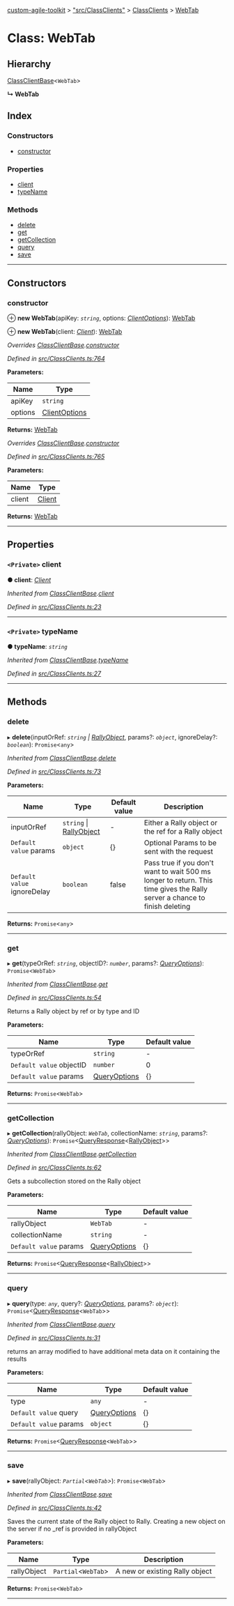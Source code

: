[custom-agile-toolkit](../README.md) > ["src/ClassClients"](../modules/_src_classclients_.md) > [ClassClients](../modules/_src_classclients_.classclients.md) > [WebTab](../classes/_src_classclients_.classclients.webtab.md)

# Class: WebTab

## Hierarchy

 [ClassClientBase](_src_classclients_.classclients.classclientbase.md)<`WebTab`>

**↳ WebTab**

## Index

### Constructors

* [constructor](_src_classclients_.classclients.webtab.md#constructor)

### Properties

* [client](_src_classclients_.classclients.webtab.md#client)
* [typeName](_src_classclients_.classclients.webtab.md#typename)

### Methods

* [delete](_src_classclients_.classclients.webtab.md#delete)
* [get](_src_classclients_.classclients.webtab.md#get)
* [getCollection](_src_classclients_.classclients.webtab.md#getcollection)
* [query](_src_classclients_.classclients.webtab.md#query)
* [save](_src_classclients_.classclients.webtab.md#save)

---

## Constructors

<a id="constructor"></a>

###  constructor

⊕ **new WebTab**(apiKey: *`string`*, options: *[ClientOptions](../interfaces/_src_api_.api.clientoptions.md)*): [WebTab](_src_classclients_.classclients.webtab.md)

⊕ **new WebTab**(client: *[Client](_src_client_.client.md)*): [WebTab](_src_classclients_.classclients.webtab.md)

*Overrides [ClassClientBase](_src_classclients_.classclients.classclientbase.md).[constructor](_src_classclients_.classclients.classclientbase.md#constructor)*

*Defined in [src/ClassClients.ts:764](https://github.com/ferentchak/rally-node-sdk/blob/4c2e61e/src/ClassClients.ts#L764)*

**Parameters:**

| Name | Type |
| ------ | ------ |
| apiKey | `string` |
| options | [ClientOptions](../interfaces/_src_api_.api.clientoptions.md) |

**Returns:** [WebTab](_src_classclients_.classclients.webtab.md)

*Overrides [ClassClientBase](_src_classclients_.classclients.classclientbase.md).[constructor](_src_classclients_.classclients.classclientbase.md#constructor)*

*Defined in [src/ClassClients.ts:765](https://github.com/ferentchak/rally-node-sdk/blob/4c2e61e/src/ClassClients.ts#L765)*

**Parameters:**

| Name | Type |
| ------ | ------ |
| client | [Client](_src_client_.client.md) |

**Returns:** [WebTab](_src_classclients_.classclients.webtab.md)

___

## Properties

<a id="client"></a>

### `<Private>` client

**● client**: *[Client](_src_client_.client.md)*

*Inherited from [ClassClientBase](_src_classclients_.classclients.classclientbase.md).[client](_src_classclients_.classclients.classclientbase.md#client)*

*Defined in [src/ClassClients.ts:23](https://github.com/ferentchak/rally-node-sdk/blob/4c2e61e/src/ClassClients.ts#L23)*

___
<a id="typename"></a>

### `<Private>` typeName

**● typeName**: *`string`*

*Inherited from [ClassClientBase](_src_classclients_.classclients.classclientbase.md).[typeName](_src_classclients_.classclients.classclientbase.md#typename)*

*Defined in [src/ClassClients.ts:27](https://github.com/ferentchak/rally-node-sdk/blob/4c2e61e/src/ClassClients.ts#L27)*

___

## Methods

<a id="delete"></a>

###  delete

▸ **delete**(inputOrRef: *`string` \| [RallyObject](../interfaces/_src_api_.api.rallyobject.md)*, params?: *`object`*, ignoreDelay?: *`boolean`*): `Promise`<`any`>

*Inherited from [ClassClientBase](_src_classclients_.classclients.classclientbase.md).[delete](_src_classclients_.classclients.classclientbase.md#delete)*

*Defined in [src/ClassClients.ts:73](https://github.com/ferentchak/rally-node-sdk/blob/4c2e61e/src/ClassClients.ts#L73)*

**Parameters:**

| Name | Type | Default value | Description |
| ------ | ------ | ------ | ------ |
| inputOrRef | `string` \| [RallyObject](../interfaces/_src_api_.api.rallyobject.md) | - |  Either a Rally object or the ref for a Rally object |
| `Default value` params | `object` |  {} |  Optional Params to be sent with the request |
| `Default value` ignoreDelay | `boolean` | false |  Pass true if you don't want to wait 500 ms longer to return. This time gives the Rally server a chance to finish deleting |

**Returns:** `Promise`<`any`>

___
<a id="get"></a>

###  get

▸ **get**(typeOrRef: *`string`*, objectID?: *`number`*, params?: *[QueryOptions](../interfaces/_src_api_.api.queryoptions.md)*): `Promise`<`WebTab`>

*Inherited from [ClassClientBase](_src_classclients_.classclients.classclientbase.md).[get](_src_classclients_.classclients.classclientbase.md#get)*

*Defined in [src/ClassClients.ts:54](https://github.com/ferentchak/rally-node-sdk/blob/4c2e61e/src/ClassClients.ts#L54)*

Returns a Rally object by ref or by type and ID

**Parameters:**

| Name | Type | Default value |
| ------ | ------ | ------ |
| typeOrRef | `string` | - |
| `Default value` objectID | `number` | 0 |
| `Default value` params | [QueryOptions](../interfaces/_src_api_.api.queryoptions.md) |  {} |

**Returns:** `Promise`<`WebTab`>

___
<a id="getcollection"></a>

###  getCollection

▸ **getCollection**(rallyObject: *`WebTab`*, collectionName: *`string`*, params?: *[QueryOptions](../interfaces/_src_api_.api.queryoptions.md)*): `Promise`<[QueryResponse](../interfaces/_src_api_.api.queryresponse.md)<[RallyObject](../interfaces/_src_api_.api.rallyobject.md)>>

*Inherited from [ClassClientBase](_src_classclients_.classclients.classclientbase.md).[getCollection](_src_classclients_.classclients.classclientbase.md#getcollection)*

*Defined in [src/ClassClients.ts:62](https://github.com/ferentchak/rally-node-sdk/blob/4c2e61e/src/ClassClients.ts#L62)*

Gets a subcollection stored on the Rally object

**Parameters:**

| Name | Type | Default value |
| ------ | ------ | ------ |
| rallyObject | `WebTab` | - |
| collectionName | `string` | - |
| `Default value` params | [QueryOptions](../interfaces/_src_api_.api.queryoptions.md) |  {} |

**Returns:** `Promise`<[QueryResponse](../interfaces/_src_api_.api.queryresponse.md)<[RallyObject](../interfaces/_src_api_.api.rallyobject.md)>>

___
<a id="query"></a>

###  query

▸ **query**(type: *`any`*, query?: *[QueryOptions](../interfaces/_src_api_.api.queryoptions.md)*, params?: *`object`*): `Promise`<[QueryResponse](../interfaces/_src_api_.api.queryresponse.md)<`WebTab`>>

*Inherited from [ClassClientBase](_src_classclients_.classclients.classclientbase.md).[query](_src_classclients_.classclients.classclientbase.md#query)*

*Defined in [src/ClassClients.ts:31](https://github.com/ferentchak/rally-node-sdk/blob/4c2e61e/src/ClassClients.ts#L31)*

returns an array modified to have additional meta data on it containing the results

**Parameters:**

| Name | Type | Default value |
| ------ | ------ | ------ |
| type | `any` | - |
| `Default value` query | [QueryOptions](../interfaces/_src_api_.api.queryoptions.md) |  {} |
| `Default value` params | `object` |  {} |

**Returns:** `Promise`<[QueryResponse](../interfaces/_src_api_.api.queryresponse.md)<`WebTab`>>

___
<a id="save"></a>

###  save

▸ **save**(rallyObject: *`Partial`<`WebTab`>*): `Promise`<`WebTab`>

*Inherited from [ClassClientBase](_src_classclients_.classclients.classclientbase.md).[save](_src_classclients_.classclients.classclientbase.md#save)*

*Defined in [src/ClassClients.ts:42](https://github.com/ferentchak/rally-node-sdk/blob/4c2e61e/src/ClassClients.ts#L42)*

Saves the current state of the Rally object to Rally. Creating a new object on the server if no \_ref is provided in rallyObject

**Parameters:**

| Name | Type | Description |
| ------ | ------ | ------ |
| rallyObject | `Partial`<`WebTab`> |  A new or existing Rally object |

**Returns:** `Promise`<`WebTab`>

___

